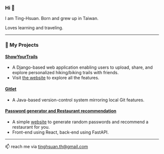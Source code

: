 ### Hi 👋

I am Ting-Hsuan. Born and grew up in Taiwan.

Loves learning and traveling.

----

### 🌱 My Projects

#### [ShowYourTrails](https://github.com/astrid2205/ShowYourTrails)
- A Django-based web application enabling users to upload, share, and explore personalized hiking/biking trails with friends.
- Visit [the website](https//showyourtrails.tech) to explore all the features.

#### [Gitlet](https://github.com/astrid2205/gitlet)
- A Java-based version-control system mirroring local Git features.

#### [Password generator and Restaurant recommendation](https://github.com/astrid2205/FastAPI)
- A simple [website](https://tinghsuan.onrender.com/) to generate random passwords and recommend a restaurant for you.
- Front-end using React, back-end using FastAPI.

----

📫 reach me via tinghsuan.th@gmail.com

<!--
**astrid2205/astrid2205** is a ✨ _special_ ✨ repository because its `README.md` (this file) appears on your GitHub profile.

Here are some ideas to get you started:

- 🔭 I’m currently working on ...
- 🌱 I’m currently learning ...
- 👯 I’m looking to collaborate on ...
- 🤔 I’m looking for help with ...
- 💬 Ask me about ...
- 📫 How to reach me: ...
- 😄 Pronouns: ...
- ⚡ Fun fact: ...
-->
